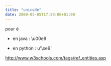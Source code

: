```yaml
---
title: "unicode"
date: 2009-05-05T17:29:00+01:00
---
```

pour é


- en java : \u00e9 



- en python : u'\xe9'


http://www.w3schools.com/tags/ref_entities.asp
